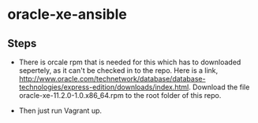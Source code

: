 # oracle-xe-ansible


## Steps
  
  * There is orcale rpm that is needed for this which has to downloaded sepertely, as it can't be checked in to the repo. Here is a link, http://www.oracle.com/technetwork/database/database-technologies/express-edition/downloads/index.html. Download the file oracle-xe-11.2.0-1.0.x86_64.rpm to the root folder of this repo.
  
  * Then just run Vagrant up.
